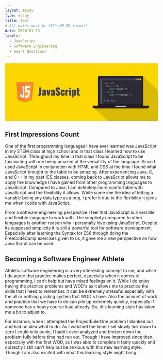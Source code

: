 ```yaml
---
layout: essay
type: essay
title: Test
# All dates must be YYYY-MM-DD format!
date: 2020-01-23
labels:
  - JavaScript
  - Software Engineering
  - Smart Questions
---
```


<img class="ui image" src="../images/javascript.png">

## First Impressions Count

One of the first programming languages I have ever learned was JavaScript in my STEM class at high school and in that class I learned how to use JavaScript. Throughout my time in that class I found JavaScript to be fascinating with me being amazed at the versatility of the language. Since I used JavaScript in conjunction with HTML and CSS at the time I found what JavaScript brought to the table to be amazing. After experiencing Java, C, and C++ in my past ICS classes, coming back to JavaScript allows me to apply the knowledge I have gained from other programming languages to JavaScript. Compared to Java, I am definitely more comfortable with JavaScript and the flexibility it allows. While some see the idea of letting a variable being any data type as a bug, I prefer it due to the flexibility it gives me when I code with JavaScript. 

From a software engineering perspective I feel that JavaScript is a versitile and flexible language to work with. The simplicity compared to other languages is another reason why I personally love using JavaScript. Despite its supposed simplicity it is still a powerful tool for software development. Especially after learning the Syntax for ES6 through doing the FreeCodeCamp exercises given to us, it gave me a new perspective on how Java Script can be used.

## Becoming a Software Engineer Athlete

Athletic software engineering is a very interesting concept to me, and while I do agree that practice makes perfect, especially when it comes to programming, I can't help but have mixed feelings on it. While I do enjoy having the practice problems and WOD's as it allows me to practice the skills that I need to remember. It can be extremely stressful especially with the all or nothing grading system that WOD's have. Also the amount of work and practice that we have to do can pile up extremely quickly, especially if someone has a heavy course load already. So, this learning style has taken me a bit to adjust to.

For instance, when I attempted the ProjectEulerOne problem I blanked out and had no idea what to do. As I watched the timer I set slowly tick down to zero I could only panic, I hadn't even analyzed and broken down the problem fully before time had run out. Though I have improved since then, especially with the first WOD, as I was able to complete it fairly quickly and correctly I still can't help but be anxious with this new learning style. Though I am also excited with what this learning style might bring.
